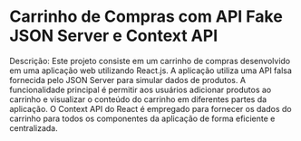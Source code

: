 # Carrinho de Compras com API Fake JSON Server e Context API

Descrição: Este projeto consiste em um carrinho de compras desenvolvido em uma aplicação web utilizando React.js. A aplicação utiliza uma API falsa fornecida pelo JSON Server para simular dados de produtos. A funcionalidade principal é permitir aos usuários adicionar produtos ao carrinho e visualizar o conteúdo do carrinho em diferentes partes da aplicação. O Context API do React é empregado para fornecer os dados do carrinho para todos os componentes da aplicação de forma eficiente e centralizada.
